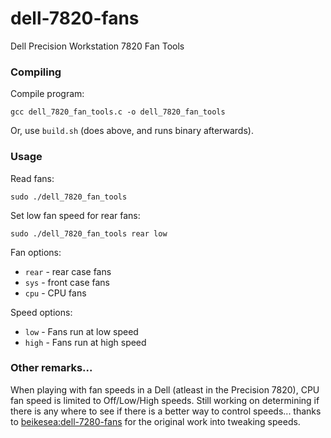 # dell-7820-fans
Dell Precision Workstation 7820 Fan Tools

### Compiling
Compile program:

```
gcc dell_7820_fan_tools.c -o dell_7820_fan_tools
```
Or, use `build.sh` (does above, and runs binary afterwards).


### Usage

Read fans: 
```
sudo ./dell_7820_fan_tools
```

Set low fan speed for rear fans:
```
sudo ./dell_7820_fan_tools rear low
```

Fan options:
- `rear` - rear case fans
- `sys` - front case fans
- `cpu` - CPU fans

Speed options:
- `low` - Fans run at low speed
- `high` - Fans run at high speed


### Other remarks...
When playing with fan speeds in a Dell (atleast in the Precision 7820), CPU fan
speed is limited to Off/Low/High speeds.  Still working on determining if there
is any where to see if there is a better way to control speeds...  thanks
to [beikesea:dell-7280-fans](https://github.com/beikesea/dell-7820-fans) for the
original work into tweaking speeds.
